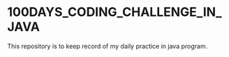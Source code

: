 # 100DAYS_CODING_CHALLENGE_IN_JAVA
This repository is to keep record of my daily practice in java program.
